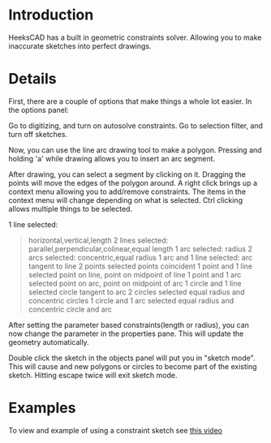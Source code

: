 # Introduction #

HeeksCAD has a built in geometric constraints solver. Allowing you to make inaccurate sketches into perfect drawings.


# Details #

First, there are a couple of options that make things a whole lot easier. In the options panel:

Go to digitizing, and turn on autosolve constraints.
Go to selection filter, and turn off sketches.

Now, you can use the line arc drawing tool to make a polygon. Pressing and holding 'a' while drawing allows you to insert an arc segment.

After drawing, you can select a segment by clicking on it. Dragging the points will move the edges of the polygon around. A right click brings up a context menu allowing you to add/remove constraints. The items in the context menu will change depending on what is selected. Ctrl clicking allows multiple things to be selected.

1 line selected:
> horizontal,vertical,length
2 lines selected:
> parallel,perpendicular,colinear,equal length
1 arc selected:
> radius
2 arcs selected:
> concentric,equal radius
1 arc and 1 line selected:
> arc tangent to line
2 points selected
> points coincident
1 point and 1 line selected
> point on line, point on midpoint of line
1 point and 1 arc selected
> point on arc, point on midpoint of arc
1 circle and 1 line selected
> circle tangent to arc
2 circles selected
> equal radius and concentric circles
1 circle and 1 arc selected
> equal radius and concentric circle and arc

After setting the parameter based constraints(length or radius), you can now change the parameter in the properties pane. This will update the geometry automatically.

Double click the sketch in the objects panel will put you in "sketch mode". This will cause and new polygons or circles to become part of the existing sketch. Hitting escape twice will exit sketch mode.

# Examples #
To view and example of using a constraint sketch see [this video](http://www.youtube.com/watch?v=nibjuxCbUag)